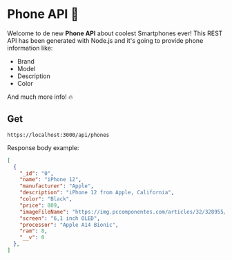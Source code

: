 # Phone API 📱



Welcome to de new **Phone API** about coolest Smartphones ever!  This REST API has been generated with Node.js and it's going to provide phone information like:

- Brand
- Model
- Description
- Color

And much more info! 🔥



## Get

```
https://localhost:3000/api/phones
```



Response body example:

```json
[
  {
    "_id": "0",
    "name": "iPhone 12",
    "manufacturer": "Apple",
    "description": "iPhone 12 from Apple, California",
    "color": "Black",
    "price": 809,
    "imageFileName": "https://img.pccomponentes.com/articles/32/328955/146-apple-iphone-12-mini-128gb-negro-libre.jpg",
    "screen": "6,1 inch OLED",
    "processor": "Apple A14 Bionic",
    "ram": 8,
    "__v": 0
  },
]
```



